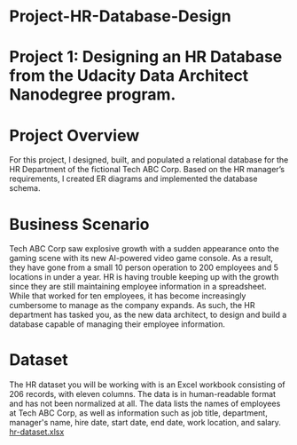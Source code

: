 # Project-HR-Database-Design
# Project 1: Designing an HR Database from the Udacity Data Architect Nanodegree program.

# Project Overview
For this project, I designed, built, and populated a relational database for the HR Department of the fictional Tech ABC Corp. Based on the HR manager’s requirements, I created ER diagrams and implemented the database schema.

# Business Scenario
Tech ABC Corp saw explosive growth with a sudden appearance onto the gaming scene with its new AI-powered video game console. As a result, they have gone from a small 10 person operation to 200 employees and 5 locations in under a year. HR is having trouble keeping up with the growth since they are still maintaining employee information in a spreadsheet. While that worked for ten employees, it has become increasingly cumbersome to manage as the company expands.
As such, the HR department has tasked you, as the new data architect, to design and build a database capable of managing their employee information.

# Dataset
The HR dataset you will be working with is an Excel workbook consisting of 206 records, with eleven columns. The data is in human-readable format and has not been normalized at all. The data lists the names of employees at Tech ABC Corp, as well as information such as job title, department, manager's name, hire date, start date, end date, work location, and salary.
[hr-dataset.xlsx](https://github.com/user-attachments/files/21478724/hr-dataset.xlsx)



